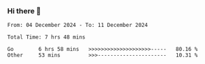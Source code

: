 ### Hi there 👋

<!--
**zhumeme/zhumeme** is a ✨ _special_ ✨ repository because its `README.md` (this file) appears on your GitHub profile.

Here are some ideas to get you started:

- 🔭 I’m currently working on ...
- 🌱 I’m currently learning ...
- 👯 I’m looking to collaborate on ...
- 🤔 I’m looking for help with ...
- 💬 Ask me about ...
- 📫 How to reach me: ...
- 😄 Pronouns: ...
- ⚡ Fun fact: ...
-->

<!--START_SECTION:waka-->

```all_time
From: 04 December 2024 - To: 11 December 2024

Total Time: 7 hrs 48 mins

Go        6 hrs 58 mins   >>>>>>>>>>>>>>>>>>>>-----   80.16 %
Other     53 mins         >>>----------------------   10.31 %
```

<!--END_SECTION:waka-->
